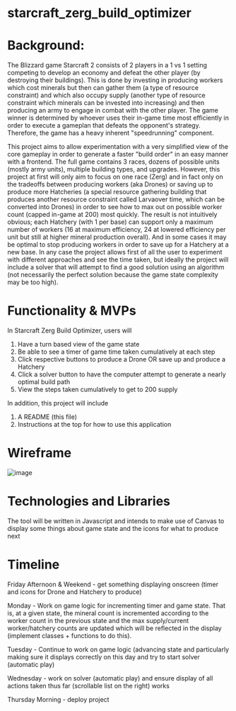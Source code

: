 # starcraft_zerg_build_optimizer

# Background:

The Blizzard game Starcraft 2 consists of 2 players in a 1 vs 1 setting competing to develop an economy and defeat the other player (by destroying their buildings). This is done by investing in producing workers which cost minerals but then can gather them (a type of resource constraint) and which also occupy supply (another type of resource constraint which minerals can be invested into increasing) and then producing an army to engage in combat with the other player. The game winner is determined by whoever uses their in-game time most efficiently in order to execute a gameplan that defeats the opponent's strategy. Therefore, the game has a heavy inherent "speedrunning" component.

This project aims to allow experimentation with a very simplified view of the core gameplay in order to generate a faster "build order" in an easy manner with a frontend. The full game contains 3 races, dozens of possible units (mostly army units), multiple building types, and upgrades. However, this project at first will only aim to focus on one race (Zerg) and in fact only on the tradeoffs between producing workers (aka Drones) or saving up to produce more Hatcheries (a special resource gathering building that produces another resource constraint called Larvaover time, which can be converted into Drones) in order to see how to max out on possible worker count (capped in-game at 200) most quickly. The result is not intuitively obvious; each Hatchery (with 1 per base) can support only a maximum number of workers (16 at maximum efficiency, 24 at lowered efficiency per unit but still at higher mineral production overall). And in some cases it may be optimal to stop producing workers in order to save up for a Hatchery at a new base. In any case the project allows first of all the user to experiment with different approaches and see the time taken, but ideally the project will include a solver that will attempt to find a good solution using an algorithm (not necessarily the perfect solution because the game state complexity may be too high). 

# Functionality & MVPs

In Starcraft Zerg Build Optimizer, users will 

1. Have a turn based view of the game state
2. Be able to see a timer of game time taken cumulatively at each step
3. Click respective buttons to produce a Drone OR save up and produce a Hatchery
4. Click a solver button to have the computer attempt to generate a nearly optimal build path
5. View the steps taken cumulatively to get to 200 supply

In addition, this project will include
1. A README (this file)
2. Instructions at the top for how to use this application

# Wireframe

![image](https://user-images.githubusercontent.com/95226683/152575398-e896962b-fb13-463e-abde-4dc83b49e950.png)


# Technologies and Libraries

The tool will be written in Javascript and intends to make use of Canvas to display some things about game state and the icons for what to produce next

# Timeline 
Friday Afternoon & Weekend - get something displaying onscreen (timer and icons for Drone and Hatchery to produce)

Monday - Work on game logic for incrementing timer and game state. That is, at a given state, the mineral count is incremented according to the worker count in the previous state and the max supply/current worker/hatchery counts are updated which will be reflected in the display (implement classes + functions to do this).

Tuesday - Continue to work on game logic (advancing state and particularly making sure it displays correctly on this day and try to start solver (automatic play)

Wednesday - work on solver (automatic play) and ensure display of all actions taken thus far (scrollable list on the right) works

Thursday Morning - deploy project
